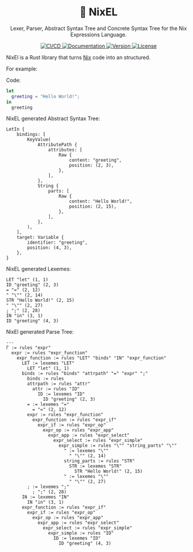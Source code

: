 <h1 align="center">🐉 NixEL</h2>

<p align="center">Lexer, Parser, Abstract Syntax Tree and Concrete Syntax Tree for the Nix Expressions Language.</p>

<p align="center">
  <a href="https://buildkite.com/kamadorueda/nixel">
    <img
      alt="CI/CD"
      src="https://badge.buildkite.com/e6a10842c4ea84190bee67360062b18a7e0c548f66ed0886a6.svg?branch=main"
    >
    </img>
  </a>
  <a href="https://docs.rs/nixel">
    <img
      alt="Documentation"
      src="https://img.shields.io/docsrs/nixel?color=brightgreen"
    >
    </img>
  </a>
  <a href="https://crates.io/crates/nixel">
    <img
      alt="Version"
      src="https://img.shields.io/crates/v/nixel?color=brightgreen"
    >
    </img>
  </a>
  <a href="https://spdx.org/licenses/AGPL-3.0-only.html">
    <img
      alt="License"
      src="https://img.shields.io/crates/l/nixel?color=brightgreen"
    >
    </img>
  </a>
  <!-- <a href="https://crates.io/crates/santiago">
    <img
      alt="Downloads"
      src="https://img.shields.io/crates/d/santiago"
    >
    </img>
  </a> -->

</p>

NixEl is a Rust library that turns
[Nix](https://nixos.org) code
into an structured.

For example:

Code:

```nix
let
  greeting = "Hello World!";
in
  greeting
```

NixEL generated Abstract Syntax Tree:

```
LetIn {
    bindings: [
        KeyValue(
            AttributePath {
                attributes: [
                    Raw {
                        content: "greeting",
                        position: (2, 3),
                    },
                ],
            },
            String {
                parts: [
                    Raw {
                        content: "Hello World!",
                        position: (2, 15),
                    },
                ],
            },
        ),
    ],
    target: Variable {
        identifier: "greeting",
        position: (4, 3),
    },
}
```

NixEL generated Lexemes:

```
LET "let" (1, 1)
ID "greeting" (2, 3)
= "=" (2, 12)
" "\"" (2, 14)
STR "Hello World!" (2, 15)
" "\"" (2, 27)
; ";" (2, 28)
IN "in" (3, 1)
ID "greeting" (4, 3)
```

NixEl generated Parse Tree:

```
---
Γ := rules "expr"
  expr := rules "expr_function"
    expr_function := rules "LET" "binds" "IN" "expr_function"
      LET := lexemes "LET"
        LET "let" (1, 1)
      binds := rules "binds" "attrpath" "=" "expr" ";"
        binds := rules
        attrpath := rules "attr"
          attr := rules "ID"
            ID := lexemes "ID"
              ID "greeting" (2, 3)
        = := lexemes "="
          = "=" (2, 12)
        expr := rules "expr_function"
          expr_function := rules "expr_if"
            expr_if := rules "expr_op"
              expr_op := rules "expr_app"
                expr_app := rules "expr_select"
                  expr_select := rules "expr_simple"
                    expr_simple := rules "\"" "string_parts" "\""
                      " := lexemes "\""
                        " "\"" (2, 14)
                      string_parts := rules "STR"
                        STR := lexemes "STR"
                          STR "Hello World!" (2, 15)
                      " := lexemes "\""
                        " "\"" (2, 27)
        ; := lexemes ";"
          ; ";" (2, 28)
      IN := lexemes "IN"
        IN "in" (3, 1)
      expr_function := rules "expr_if"
        expr_if := rules "expr_op"
          expr_op := rules "expr_app"
            expr_app := rules "expr_select"
              expr_select := rules "expr_simple"
                expr_simple := rules "ID"
                  ID := lexemes "ID"
                    ID "greeting" (4, 3)
```
